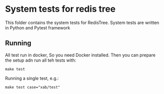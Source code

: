 # System tests for redis tree
This folder contains the system tests for RedisTree. System tests are
written in Python and Pytest framework

## Running
All test run in docker, So you need Docker installed. Then you can prepare
the setup adn run all teh tests with:
```
make test
```

Running a single test, e.g.:
```
make test case="xab/test"
```